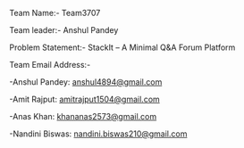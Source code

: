 Team Name:- Team3707

Team leader:- Anshul Pandey 

Problem Statement:- StackIt – A Minimal Q&A Forum Platform

Team Email Address:-

-Anshul Pandey: anshul4894@gmail.com

-Amit Rajput: amitrajput1504@gmail.com

-Anas Khan: khananas2573@gmail.com

-Nandini Biswas: nandini.biswas210@gmail.com
